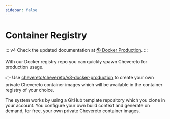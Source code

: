 ```yaml
---
sidebar: false
---
```


# Container Registry

::: v4
Check the updated documentation at [🌎 Docker Production](https://v4-docs.chevereto.com/guides/docker/production.html).
:::

With our Docker registry repo you can quickly spawn Chevereto for production usage.

👉 Use [chevereto/chevereto/v3-docker-production](https://github.com/chevereto/chevereto/v3-docker-production) to create your own private Chevereto container images which will be available in the container registry of your choice.

The system works by using a GitHub template repository which you clone in your account. You configure your own build context and generate on demand, for free, your own private Chevereto container images.
